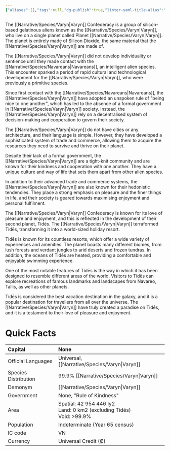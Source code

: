 ```yaml
---
{"aliases":[],"tags":null,"dg-publish":true,"linter-yaml-title-alias":"Quick Facts","Universal Name":"","permalink":"/narrative/factions/varyn-confederacy/","dgPassFrontmatter":true}
---
```


The [[Narrative/Species/Varyn\|Varyn]] Confederacy is a group of silicon-based gelatinous aliens known as the [[Narrative/Species/Varyn\|Varyn]], who live on a single planet called Planet [[Narrative/Species/Varyn\|Varyn]]. The planet is entirely made of Silicon Dioxide, the same material that the [[Narrative/Species/Varyn\|Varyn]] are made of.

The [[Narrative/Species/Varyn\|Varyn]] did not develop individuality or sentience until they made contact with the [[Narrative/Species/Navareans\|Navareans]], an intelligent alien species. This encounter sparked a period of rapid cultural and technological development for the [[Narrative/Species/Varyn\|Varyn]], who were previously a primitive species.

Since first contact with the [[Narrative/Species/Navareans\|Navareans]], the [[Narrative/Species/Varyn\|Varyn]] have adopted an unspoken rule of "being nice to one another", which has led to the absence of a formal government in [[Narrative/Species/Varyn\|Varyn]] society. Instead, the [[Narrative/Species/Varyn\|Varyn]] rely on a decentralised system of decision-making and cooperation to govern their society.

The [[Narrative/Species/Varyn\|Varyn]] do not have cities or any architecture, and their language is simple. However, they have developed a sophisticated system of trade and commerce, allowing them to acquire the resources they need to survive and thrive on their planet.

Despite their lack of a formal government, the [[Narrative/Species/Varyn\|Varyn]] are a tight-knit community and are known for their kindness and cooperation with one another. They have a unique culture and way of life that sets them apart from other alien species.

In addition to their advanced trade and commerce systems, the [[Narrative/Species/Varyn\|Varyn]] are also known for their hedonistic tendencies. They place a strong emphasis on pleasure and the finer things in life, and their society is geared towards maximising enjoyment and personal fulfilment.

The [[Narrative/Species/Varyn\|Varyn]] Confederacy is known for its love of pleasure and enjoyment, and this is reflected in the development of their second planet, Tidēs. The [[Narrative/Species/Varyn\|Varyn]] terraformed Tidēs, transforming it into a world-sized holiday resort.

Tidēs is known for its countless resorts, which offer a wide variety of experiences and amenities. The planet boasts many different biomes, from lush forests and verdant jungles to arid deserts and frozen tundras. In addition, the oceans of Tidēs are heated, providing a comfortable and enjoyable swimming experience.

One of the most notable features of Tidēs is the way in which it has been designed to resemble different areas of the world. Visitors to Tidēs can explore recreations of famous landmarks and landscapes from Navareo, Tallis, as well as other planets.

Tidēs is considered the best vacation destination in the galaxy, and it is a popular destination for travellers from all over the universe. The [[Narrative/Species/Varyn\|Varyn]] have truly created a paradise on Tidēs, and it is a testament to their love of pleasure and enjoyment.

# Quick Facts

|    Capital                 |    None<br>                                                                                                                                                                              |
|:---------------------------|:-----------------------------------------------------------------------------------------------------------------------------------------------------------------------------------------|
|    Official Languages      |    Universal, [[Narrative/Species/Varyn\|Varyn]]                                                                                                                                                                      |
|    Species Distribution    | <div>99.9% [[Narrative/Species/Varyn\|Varyn]]</div>                                                                                                                                                                   |
|    Demonym                 |    [[Narrative/Species/Varyn\|Varyn]]                                                                                                                                                                                 |
|    Government              |    None, "Rule of Kindness"                                                                                                                                                              |
|    Area                    | Spatial: 42 954 446 ly2&nbsp;<div>Land: 0 km2 (excluding Tidēs)&nbsp;</div><div>Void: &gt;99.9%<br>                                                                               </div> |
|    Population              |                                                                                                                                               Indeterminate (Year 65 census)             |
|    IC code                 |    VN                                                                                                                                                                                    |
|    Currency                |  Universal Credit (₡)                                                                                                                                                                    |  